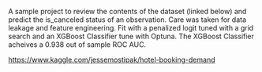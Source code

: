 A sample project to review the contents of the dataset (linked below) and predict the is_canceled status of an observation. Care was taken for data leakage and feature engineering. Fit with a penalized logit tuned with a grid search and an XGBoost Classifier tune with Optuna. The XGBoost Classifier acheives a 0.938 out of sample ROC AUC. 

https://www.kaggle.com/jessemostipak/hotel-booking-demand
